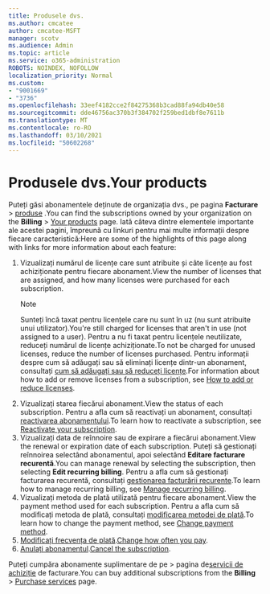 ```yaml
---
title: Produsele dvs.
ms.author: cmcatee
author: cmcatee-MSFT
manager: scotv
ms.audience: Admin
ms.topic: article
ms.service: o365-administration
ROBOTS: NOINDEX, NOFOLLOW
localization_priority: Normal
ms.custom:
- "9001669"
- "3736"
ms.openlocfilehash: 33eef4182cce2f84275368b3cad88fa94db40e58
ms.sourcegitcommit: dde46756ac370b3f384702f259bed1dbf8e7611b
ms.translationtype: MT
ms.contentlocale: ro-RO
ms.lasthandoff: 03/10/2021
ms.locfileid: "50602268"
---
```

# <a name="your-products"></a><span data-ttu-id="16ad4-102">Produsele dvs.</span><span class="sxs-lookup"><span data-stu-id="16ad4-102">Your products</span></span>

<span data-ttu-id="16ad4-103">Puteți găsi abonamentele deținute de organizația dvs., pe pagina **Facturare**  >  [produse](https://go.microsoft.com/fwlink/p/?linkid=842054) .</span><span class="sxs-lookup"><span data-stu-id="16ad4-103">You can find the subscriptions owned by your organization on the **Billing** > [Your products](https://go.microsoft.com/fwlink/p/?linkid=842054) page.</span></span> <span data-ttu-id="16ad4-104">Iată câteva dintre elementele importante ale acestei pagini, împreună cu linkuri pentru mai multe informații despre fiecare caracteristică:</span><span class="sxs-lookup"><span data-stu-id="16ad4-104">Here are some of the highlights of this page along with links for more information about each feature:</span></span>

1. <span data-ttu-id="16ad4-105">Vizualizați numărul de licențe care sunt atribuite și câte licențe au fost achiziționate pentru fiecare abonament.</span><span class="sxs-lookup"><span data-stu-id="16ad4-105">View the number of licenses that are assigned, and how many licenses were purchased for each subscription.</span></span>
    > [!NOTE]
    > <span data-ttu-id="16ad4-106">Sunteți încă taxat pentru licențele care nu sunt în uz (nu sunt atribuite unui utilizator).</span><span class="sxs-lookup"><span data-stu-id="16ad4-106">You're still charged for licenses that aren't in use (not assigned to a user).</span></span> <span data-ttu-id="16ad4-107">Pentru a nu fi taxat pentru licențele neutilizate, reduceți numărul de licențe achiziționate.</span><span class="sxs-lookup"><span data-stu-id="16ad4-107">To not be charged for unused licenses, reduce the number of licenses purchased.</span></span> <span data-ttu-id="16ad4-108">Pentru informații despre cum să adăugați sau să eliminați licențe dintr-un abonament, consultați [cum să adăugați sau să reduceți licențe](https://docs.microsoft.com/alchemyinsights/how-to-add-or-reduce-licenses).</span><span class="sxs-lookup"><span data-stu-id="16ad4-108">For information about how to add or remove licenses from a subscription, see [How to add or reduce licenses](https://docs.microsoft.com/alchemyinsights/how-to-add-or-reduce-licenses).</span></span>
2. <span data-ttu-id="16ad4-109">Vizualizați starea fiecărui abonament.</span><span class="sxs-lookup"><span data-stu-id="16ad4-109">View the status of each subscription.</span></span> <span data-ttu-id="16ad4-110">Pentru a afla cum să reactivați un abonament, consultați [reactivarea abonamentului](reactivate-your-subscription.md).</span><span class="sxs-lookup"><span data-stu-id="16ad4-110">To learn how to reactivate a subscription, see [Reactivate your subscription](reactivate-your-subscription.md).</span></span>
3. <span data-ttu-id="16ad4-111">Vizualizați data de reînnoire sau de expirare a fiecărui abonament.</span><span class="sxs-lookup"><span data-stu-id="16ad4-111">View the renewal or expiration date of each subscription.</span></span> <span data-ttu-id="16ad4-112">Puteți să gestionați reînnoirea selectând abonamentul, apoi selectând **Editare facturare recurentă**.</span><span class="sxs-lookup"><span data-stu-id="16ad4-112">You can manage renewal by selecting the subscription, then selecting **Edit recurring billing**.</span></span> <span data-ttu-id="16ad4-113">Pentru a afla cum să gestionați facturarea recurentă, consultați [gestionarea facturării recurente](manage-auto-renewal.md).</span><span class="sxs-lookup"><span data-stu-id="16ad4-113">To learn how to manage recurring billing, see [Manage recurring billing](manage-auto-renewal.md).</span></span>
4. <span data-ttu-id="16ad4-114">Vizualizați metoda de plată utilizată pentru fiecare abonament.</span><span class="sxs-lookup"><span data-stu-id="16ad4-114">View the payment method used for each subscription.</span></span> <span data-ttu-id="16ad4-115">Pentru a afla cum să modificați metoda de plată, consultați [modificarea metodei de plată](change-payment-method.md).</span><span class="sxs-lookup"><span data-stu-id="16ad4-115">To learn how to change the payment method, see [Change payment method](change-payment-method.md).</span></span>
5. <span data-ttu-id="16ad4-116">[Modificați frecvența de plată](change-how-often-you-pay.md).</span><span class="sxs-lookup"><span data-stu-id="16ad4-116">[Change how often you pay](change-how-often-you-pay.md).</span></span>
6. <span data-ttu-id="16ad4-117">[Anulați abonamentul](https://go.microsoft.com/fwlink/?linkid=2119113).</span><span class="sxs-lookup"><span data-stu-id="16ad4-117">[Cancel the subscription](https://go.microsoft.com/fwlink/?linkid=2119113).</span></span>

<span data-ttu-id="16ad4-118">Puteți cumpăra abonamente suplimentare de pe   >  pagina de[servicii de achiziție](https://go.microsoft.com/fwlink/p/?linkid=868433) de facturare.</span><span class="sxs-lookup"><span data-stu-id="16ad4-118">You can buy additional subscriptions from the **Billing** > [Purchase services](https://go.microsoft.com/fwlink/p/?linkid=868433) page.</span></span>